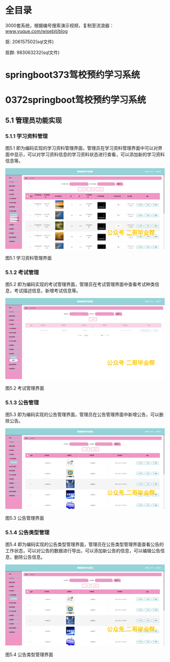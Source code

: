 # 全目录

3000套系统，根据编号搜索演示视频，复制至流浪器：www.yuque.com/wisebit/blog


<p>抠: 206157502(sql文件)</p>
<p>抠群: 983063232(sql文件)</p>


# springboot373驾校预约学习系统
# 0372springboot驾校预约学习系统

## 5.1 管理员功能实现
### 5.1.1 学习资料管理
图5.1 即为编码实现的学习资料管理界面，管理员在学习资料管理界面中可以对界面中显示，可以对学习资料信息的学习资料状态进行查看，可以添加新的学习资料信息等。

![](/md/blog.020.png)

图5.1 学习资料管理界面
### 5.1.2 考试管理
图5.2 即为编码实现的考试管理界面，管理员在考试管理界面中查看考试种类信息，考试描述信息，新增考试信息等。

![](/md/blog.021.png)

图5.2 考试管理界面
### 5.1.3 公告管理
图5.3 即为编码实现的公告管理界面，管理员在公告管理界面中新增公告，可以删除公告。

![](/md/blog.022.png)

图5.3 公告管理界面
### 5.1.4 公告类型管理
图5.4 即为编码实现的公告类型管理界面，管理员在公告类型管理界面查看公告的工作状态，可以对公告的数据进行导出，可以添加新公告的信息，可以编辑公告信息，删除公告信息。

![](/md/blog.022.png)

图5.4 公告类型管理界面

